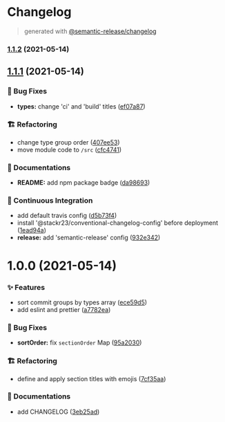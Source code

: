 # Changelog

> generated with [@semantic-release/changelog](https://github.com/semantic-release/changelog)



### [1.1.2](https://github.com/stackr23/conventional-changelog-config/compare/v1.1.1...v1.1.2) (2021-05-14)

## [1.1.1](https://github.com/stackr23/conventional-changelog-config/compare/v1.1.0...v1.1.1) (2021-05-14)

### :bug: Bug Fixes

- **types:** change 'ci' and 'build' titles ([ef07a87](https://github.com/stackr23/conventional-changelog-config/commit/ef07a8764ca538607747020c94b2ff21dca16cf9))

### :building_construction: Refactoring

- change type group order ([407ee53](https://github.com/stackr23/conventional-changelog-config/commit/407ee532557d160de8c517c331bd4c2e755462be))
- move module code to `/src` ([cfc4741](https://github.com/stackr23/conventional-changelog-config/commit/cfc4741d9e0cc1829432e5e9e6c60c4ec6bfb6af))

### :memo: Documentations

- **README:** add npm package badge ([da98693](https://github.com/stackr23/conventional-changelog-config/commit/da9869338d5d35eea530b3d3ff58771e31754caa))

### :construction_worker: Continuous Integration

- add default travis config ([d5b73f4](https://github.com/stackr23/conventional-changelog-config/commit/d5b73f4694212a31a3282cdc986639aa5e2054b0))
- install '@stackr23/conventional-changelog-config' before deployment ([1ead94a](https://github.com/stackr23/conventional-changelog-config/commit/1ead94a0dfc1ee0f2682197a556735773bea6575))
- **release:** add 'semantic-release' config ([932e342](https://github.com/stackr23/conventional-changelog-config/commit/932e3427deb49f53689ddff47377e7dcb8075344))

# 1.0.0 (2021-05-14)

### :sparkles: Features

- sort commit groups by types array ([ece59d5](https://github.com/stackr23/conventional-changelog-config/commit/ece59d5fbe73701d39d5454e5c9b6dd01f5ae51c))
- add eslint and prettier ([a7782ea](https://github.com/stackr23/conventional-changelog-config/commit/a7782ea40c7ceae5f29d3e33d425ffc822f3dace))

### :bug: Bug Fixes

- **sortOrder:** fix `sectionOrder` Map ([95a2030](https://github.com/stackr23/conventional-changelog-config/commit/95a2030a5fe6a7a5693da4536e53166199d52292))

### :building_construction: Refactoring

- define and apply section titles with emojis ([7cf35aa](https://github.com/stackr23/conventional-changelog-config/commit/7cf35aa8315ec9713f38a75110af62b85e86ffc1))

### :memo: Documentations

- add CHANGELOG ([3eb25ad](https://github.com/stackr23/conventional-changelog-config/commit/3eb25ad0edc8860587f35c851c0ca86e91ad5b6a))
